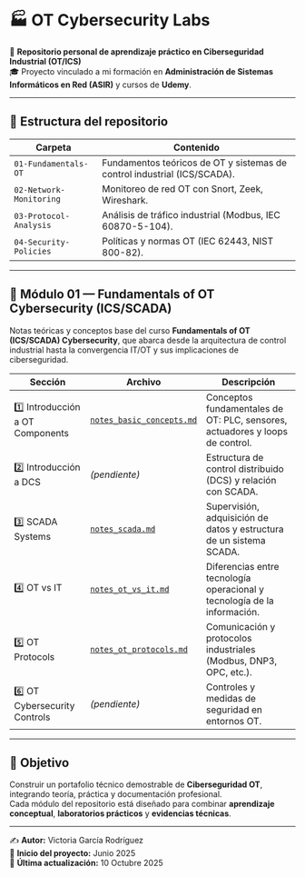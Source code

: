 # 🏭 OT Cybersecurity Labs

📘 **Repositorio personal de aprendizaje práctico en Ciberseguridad Industrial (OT/ICS)**  
🎓 Proyecto vinculado a mi formación en **Administración de Sistemas Informáticos en Red (ASIR)** y cursos de **Udemy**.

---

## 📂 Estructura del repositorio

| Carpeta | Contenido |
|----------|------------|
| `01-Fundamentals-OT` | Fundamentos teóricos de OT y sistemas de control industrial (ICS/SCADA). |
| `02-Network-Monitoring` | Monitoreo de red OT con Snort, Zeek, Wireshark. |
| `03-Protocol-Analysis` | Análisis de tráfico industrial (Modbus, IEC 60870-5-104). |
| `04-Security-Policies` | Políticas y normas OT (IEC 62443, NIST 800-82). |

---

## 🧠 Módulo 01 — Fundamentals of OT Cybersecurity (ICS/SCADA)

Notas teóricas y conceptos base del curso **Fundamentals of OT (ICS/SCADA) Cybersecurity**, que abarca desde la arquitectura de control industrial hasta la convergencia IT/OT y sus implicaciones de ciberseguridad.

| Sección | Archivo | Descripción |
|----------|----------|-------------|
| 1️⃣ Introducción a OT Components | [`notes_basic_concepts.md`](./01-Fundamentals-OT/notes_basic_concepts.md) | Conceptos fundamentales de OT: PLC, sensores, actuadores y loops de control. |
| 2️⃣ Introducción a DCS | *(pendiente)* | Estructura de control distribuido (DCS) y relación con SCADA. |
| 3️⃣ SCADA Systems | [`notes_scada.md`](./01-Fundamentals-OT/03-SCADA-Systems/notes_scada.md) | Supervisión, adquisición de datos y estructura de un sistema SCADA. |
| 4️⃣ OT vs IT | [`notes_ot_vs_it.md`](./01-Fundamentals-OT/04-OT-vs-IT/notes_ot_vs_it.md) | Diferencias entre tecnología operacional y tecnología de la información. |
| 5️⃣ OT Protocols | [`notes_ot_protocols.md`](./01-Fundamentals-OT/05-OT-Protocols/notes_ot_protocols.md) | Comunicación y protocolos industriales (Modbus, DNP3, OPC, etc.). |
| 6️⃣ OT Cybersecurity Controls | *(pendiente)* | Controles y medidas de seguridad en entornos OT. |

---

## 🚀 Objetivo

Construir un portafolio técnico demostrable de **Ciberseguridad OT**, integrando teoría, práctica y documentación profesional.  
Cada módulo del repositorio está diseñado para combinar **aprendizaje conceptual**, **laboratorios prácticos** y **evidencias técnicas**.

---

✍️ **Autor:** Victoria García Rodríguez  
📅 **Inicio del proyecto:** Junio 2025  
📅 **Última actualización:** 10 Octubre 2025
